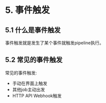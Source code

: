 # 5. 事件触发
 
## 5.1 什么是事件触发

事件触发就是发生了某个事件就触发pipeline执行。


## 5.2 常见的事件触发

常见的事件触发:
* 手动在界面上触发
* 其他job主动出发
* HTTP API Webhook触发
